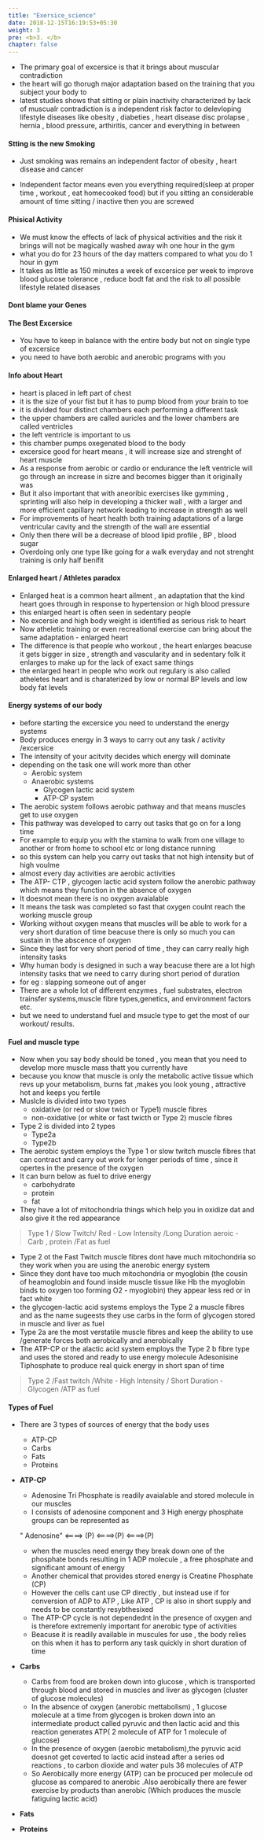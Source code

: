 ```yaml
---
title: "Exersice_science"
date: 2018-12-15T16:19:53+05:30
weight: 3
pre: <b>3. </b>
chapter: false
---
```


- The primary goal of excersice is that it brings about muscular contradiction
- the heart will go thorugh major adaptation based on the training that you subject your body to
- latest studies shows that sitting or plain inactivity characterized by lack of muscualr contradiction is a independent risk factor to delevloping 
lifestyle diseases like obesity  , diabeties , heart disease disc prolapse , hernia , blood pressure,  arthiritis, cancer and everything in between 

#### Stting is the new Smoking

- Just smoking was remains an independent factor of obesity , heart disease and cancer

- Independent factor means even you everything required(sleep at proper time , workout , eat homecooked food) but if you sitting an considerable amount of time sitting / inactive then you are screwed

#### Phisical Activity
- We must know the effects of lack of physical activities and the risk it brings will not be magically washed away wih one hour in the gym
- what you do for 23 hours of the day matters compared to what you do 1 hour in gym
- It takes as little as 150 minutes a week of excersice per week to improve blood glucose tolerance  , reduce bodt fat and the risk to all possible lifestyle related diseases

#### Dont blame your Genes

#### The Best Excersice

- You have to keep in balance with the entire body but not on single type of excersice
- you need to have both aerobic and anerobic programs with you

#### Info about Heart
- heart is placed in left part of chest
- it is the size of your fist but it has to pump blood from your brain to toe 
- it is divided four distinct chambers each performing a different task
- the upper chambers are called auricles and the lower chambers are called ventricles
- the left ventricle is important to us
- this chamber pumps oxegenated blood to the body
- excersice good for heart means , it will increase size and strenght of heart muscle
- As  a response from aerobic or cardio or endurance the left ventricle will go through an increase in sizre and becomes bigger than it originally was
- But it also important that with aneoribic exercises like gymming , sprinting will also help in developing a thicker wall , with a larger and more efficient capillary network leading to increase in strength as well
- For improvements of heart health both training adaptations of a large ventricular cavity and the strength of the wall are essential
- Only then there will be a decrease of blood lipid profile , BP , blood sugar
- Overdoing only one type like going for a walk everyday and not strenght training is only half benifit

#### Enlarged heart / Athletes paradox

- Enlarged heat is a common heart ailment , an adaptation that the kind heart goes through in response to hypertension or high blood pressure
- this enlarged heart is often seen in sedentary people
- No excersie and high body weight is identified as serious risk to heart
- Now atheletic training or even recreational exercise can bring about the same adaptation - enlarged heart
- The difference is that people who workout , the heart enlarges beacuse it gets bigger in size , strength and vascularity and in  sedentary folk it enlarges to make up for the lack of exact same things
- the enlarged heart in people who work out regulary is also called atheletes heart and is charaterized by low or normal BP levels and low body fat levels

#### Energy systems of our body
- before starting the excersice you need to understand the energy systems
- Body produces energy in 3 ways to carry out any task / activity /excersice
- The intensity of your acitvity decides which energy will dominate
- depending on the task one will work more than other
    - Aerobic system
    - Anaerobic systems
        - Glycogen lactic acid system
        - ATP-CP system
- The aerobic system follows aerobic pathway and that means muscles get to use oxygen 
- This pathway was developed to carry out tasks that go on for a long time
- For example to equip you with the stamina to walk from one village to another or from home to school etc or long distance running
- so this system can help you carry out tasks that not high intensity but of high voulme
- almost every day activities are aerobic activities
- The ATP- CTP , glycogen lactic acid system follow the anerobic pathway which means they function in the absence of oxygen
- It doesnot mean there is no oxygen avaialable
- It means the task was completed so fast that oxygen coulnt reach the working muscle group
- Working without oxygen means that muscles will be able to work for a very short duration of time beacuse there is only so much you can sustain in the abscence of oxygen
- Since they last for very short period of time , they can carry really high intensity tasks
- Why human body is designed in such a way beacuse there are a lot high intensity tasks that we need to carry during short period of duration
- for eg : slapping someone out of anger
- There  are a whole lot of different enzymes , fuel substrates, electron trainsfer systems,muscle fibre types,genetics, and environment factors etc.
- but we need to understand fuel and msucle type to get the most of our workout/ results.

#### Fuel and muscle type
- Now when you say body should be toned , you mean that you need to develop more muscle mass thatt you currently have
- because you know that muscle is only the metabolic active tissue which revs up your metabolism, burns fat ,makes you look young , attractive hot and keeps you fertile
- Muslcle is divided into two types
    - oxidative (or red or slow twich or Type1) muscle fibres
    - non-oxidative (or white or fast twicth or Type 2) muscle fibres
- Type 2 is divided into 2 types
    - Type2a
    - Type2b
- The aerobic system employs the Type 1 or slow twitch muscle fibres that can contract and carry out work for longer periods of time , since it opertes in the presence of the oxygen
- It can burn below as fuel to drive energy
    - carbohydrate
    - protein
    - fat 
- They have a lot of mitochondria things which help you in oxidize dat and also give it the red appearance

> Type 1 / Slow Twitch/ Red - Low Intensity /Long Duration aeroic  - Carb , protein /Fat as fuel

- Type 2 ot the Fast Twitch muscle fibres dont have much mitochondria so they work when you are using the anerobic energy system
- Since they dont have  too much mitochondria or myoglobin (the cousin of heamoglobin and found inside muscle tissue like Hb the myoglobin binds to oxygen too forming O2 - myoglobin) they appear less red or in fact white
- the glycogen-lactic acid systems employs the Type 2 a muscle fibres and as the name sugeests they use carbs in the form of glycogen stored in muscle and liver as fuel
- Type 2a are the most verstatile muscle fibres and keep the ability to use /generate forces both aerobically and anerobically
- The ATP-CP or the alactic acid system employs the Type 2 b fibre type and uses the stored and ready to use energy molecule Adesonisine Tiphosphate to produce real quick energy in short span of time

>Type 2 /Fast twitch /White - High Intensity / Short Duration - Glycogen /ATP as fuel

#### Types of Fuel
- There are 3 types of sources of energy that the body uses
    - ATP-CP
    - Carbs
    - Fats
    - Proteins

- __ATP-CP__
    - Adenosine Tri Phosphate is readily avaialable and stored molecule in our muscles
    - I consists of adenosine component and 3 High energy phosphate groups can be represented as

    " Adenosine"  <====> (P) <====>(P) <====>(P)
    - when the muscles need energy they break down one of the phosphate bonds resulting in 1 ADP molecule , a free phosphate and significant amount of energy
    - Another chemical that provides stored energy is Creatine Phosphate (CP)
    - However the cells cant use  CP directly , but instead use if for conversion of ADP to ATP , Like ATP , CP is also in short supply and needs to be constantly resybthesixed
    - The ATP-CP cycle is not dependednt in the presence of oxygen and is therefore extremenly important for anerobic type of activities
    - Beacuse it is readily available in muscules for use , the body relies on this when it has to perform any task quickly in short duration of time
- __Carbs__
    - Carbs from food are broken down into glucose , which is transported through blood and stored in muscles and liver as glycogen (cluster of glucose molecules)
    - In the absence of oxygen (anerobic mettabolism) , 1 glucose molecule at a time from glycogen is broken down into an intermediate product called pyruvic and then lactic acid and this reaction generates ATP( 2 molecule of ATP for 1 molecule of glucose)
    - In the presence of oxygen (aerobic metabolism),the pyruvic acid doesnot get coverted to lactic acid instead after a series od reactions , to carbon dioxide and water puls 36 molecules of ATP
    - So Aerobically more energy (ATP) can be procuced per molecule od glucose as compared to anerobic .Also aerobically there are fewer exercise by products than anerobic (Which produces the muscle fatiguing lactic acid)
- __Fats__

- __Proteins__
